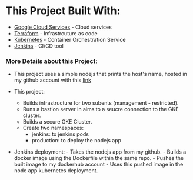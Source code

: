 # This Project Built With:

- [Google Cloud Services](https://cloud.google.com/) - Cloud services
- [Terraform](https://www.terraform.io/) - Infrastrcuture as code
- [Kubernetes](https://kubernetes.io) - Container Orchestration Service
- [Jenkins](https://www.jenkins.io/) -  CI/CD tool

### More Details about this Project:
- This project uses a simple nodejs that prints the host's name, hosted in my github account with this [link](https://github.com/MohamedAdelTaha/Simple_Nodejs_App.git)

- This project:
    - Builds infrastructure for two subents (management - restricted).
    - Runs a bastion server in aims to a seucre connection to the GKE cluster.
    - Builds a secure GKE Cluster.
    - Create two namespaces:   
        - jenkins: to jenkins pods
        - production: to deploy the nodejs app

- Jenkins deployment:
        - Takes the nodejs app from my github.
        - Builds a docker image using the Dockerfile within the same repo.
        - Pushes the built image to my dockerhub account
        - Uses this pushed image in the node app kubernetes deployment.
